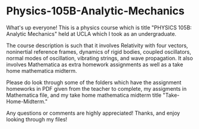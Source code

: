 # Physics-105B-Analytic-Mechanics

What's up everyone! This is a physics course which is title "PHYSICS 105B: Analytic Mechanics" held at UCLA which I took as an undergraduate.

The course description is such that it involves Relativity with four vectors, noninertial reference frames, dynamics of rigid bodies, coupled oscillators, normal modes of oscillation, vibrating strings, and wave propagation. It also involves Mathematica as extra homework assignments as well as a take home mathematica midterm.

Please do look through some of the folders which have the assignment homeworks in PDF given from the teacher to complete, my assigments in Mathematica file, and my take home mathematica midterm title "Take-Home-Midterm."

Any questions or comments are highly appreciated! Thanks, and enjoy looking through my files!
